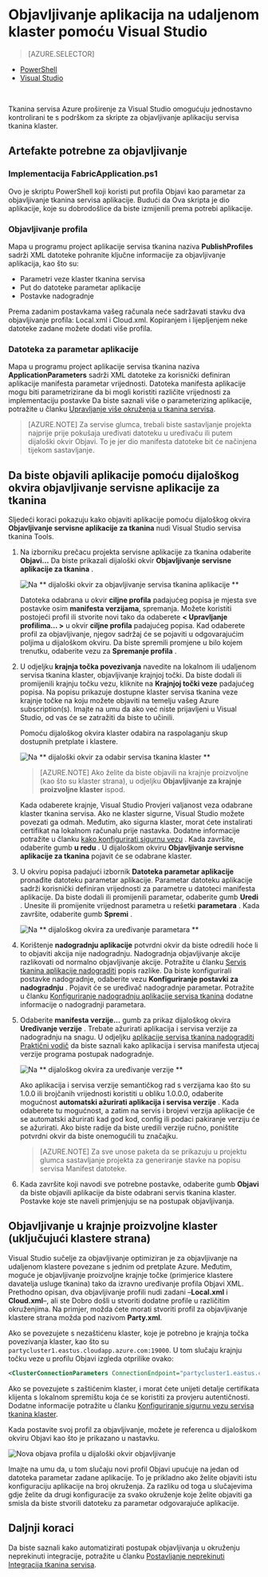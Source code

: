 <properties
    pageTitle="Objavljivanje aplikacije na udaljenom klaster s Visual Studio | Microsoft Azure"
    description="Saznajte kako objaviti aplikaciju na klaster tkanina daljinskog servisa pomoću Visual Studio."
    services="service-fabric"
    documentationCenter="na"
    authors="cawams"
    manager="timlt"
    editor="" />

<tags
    ms.service="multiple"
    ms.devlang="dotnet"
    ms.topic="article"
    ms.tgt_pltfrm="na"
    ms.workload="multiple"
    ms.date="07/29/2016"
    ms.author="cawa" />

# <a name="publish-an-application-to-a-remote-cluster-by-using-visual-studio"></a>Objavljivanje aplikacija na udaljenom klaster pomoću Visual Studio

> [AZURE.SELECTOR]
- [PowerShell](service-fabric-deploy-remove-applications.md)
- [Visual Studio](service-fabric-publish-app-remote-cluster.md)

<br/>

Tkanina servisa Azure proširenje za Visual Studio omogućuju jednostavno kontrolirani te s podrškom za skripte za objavljivanje aplikaciju servisa tkanina klaster.

## <a name="the-artifacts-required-for-publishing"></a>Artefakte potrebne za objavljivanje

### <a name="deploy-fabricapplicationps1"></a>Implementacija FabricApplication.ps1

Ovo je skriptu PowerShell koji koristi put profila Objavi kao parametar za objavljivanje tkanina servisa aplikacije. Budući da Ova skripta je dio aplikacije, koje su dobrodošlice da biste izmijenili prema potrebi aplikacije.

### <a name="publish-profiles"></a>Objavljivanje profila

Mapa u programu project aplikacije servisa tkanina naziva **PublishProfiles** sadrži XML datoteke pohranite ključne informacije za objavljivanje aplikacija, kao što su:

- Parametri veze klaster tkanina servisa
- Put do datoteke parametar aplikacije
- Postavke nadogradnje

Prema zadanim postavkama vašeg računala neće sadržavati stavku dva objavljivanje profila: Local.xml i Cloud.xml. Kopiranjem i lijepljenjem neke datoteke zadane možete dodati više profila.

### <a name="application-parameter-files"></a>Datoteka za parametar aplikacije

Mapa u programu project aplikacije servisa tkanina naziva **ApplicationParameters** sadrži XML datoteke za korisnički definiran aplikacije manifesta parametar vrijednosti. Datoteka manifesta aplikacije mogu biti parametrizirane da bi mogli koristiti različite vrijednosti za implementaciju postavke Da biste saznali više o parameterizing aplikacije, potražite u članku [Upravljanje više okruženja u tkanina servisa](service-fabric-manage-multiple-environment-app-configuration.md).

>[AZURE.NOTE] Za servise glumca, trebali biste sastavljanje projekta najprije prije pokušaja uređivati datoteku u uređivaču ili putem dijaloški okvir Objavi. To je jer dio manifesta datoteke bit će načinjena tijekom sastavljanje.

## <a name="to-publish-an-application-by-using-the-publish-service-fabric-application-dialog-box"></a>Da biste objavili aplikacije pomoću dijaloškog okvira objavljivanje servisne aplikacije za tkanina

Sljedeći koraci pokazuju kako objaviti aplikacije pomoću dijaloškog okvira **Objavljivanje servisne aplikacije za tkanina** nudi Visual Studio servisa tkanina Tools.

1. Na izborniku prečacu projekta servisne aplikacije za tkanina odaberite **Objavi...** Da biste prikazali dijaloški okvir **Objavljivanje servisne aplikacije za tkanina** .

    ![Na ** dijaloški okvir za objavljivanje servisa tkanina aplikacije **][0]

    Datoteka odabrana u okvir **ciljne profila** padajućeg popisa je mjesta sve postavke osim **manifesta verzijama**, spremanja. Možete koristiti postojeći profil ili stvorite novi tako da odaberete **< Upravljanje profilima... >** u okvir **ciljne profila** padajućeg popisa. Kad odaberete profil za objavljivanje, njegov sadržaj će se pojaviti u odgovarajućim poljima u dijaloškom okviru. Da biste spremili promjene u bilo kojem trenutku, odaberite vezu za **Spremanje profila** .    

2. U odjeljku **krajnja točka povezivanja** navedite na lokalnom ili udaljenom servisa tkanina klaster, objavljivanje krajnjoj točki. Da biste dodali ili promijenili krajnju točku vezu, kliknite na **Krajnjoj točki veze** padajućeg popisa. Na popisu prikazuje dostupne klaster servisa tkanina veze krajnje točke na koju možete objaviti na temelju vašeg Azure subscription(s). Imajte na umu da ako već niste prijavljeni u Visual Studio, od vas će se zatražiti da biste to učinili.

    Pomoću dijaloškog okvira klaster odabira na raspolaganju skup dostupnih pretplate i klastere.

    ![Na ** dijaloški okvir za odabir servisa tkanina klaster **][1]

    >[AZURE.NOTE] Ako želite da biste objavili na krajnje proizvoljne (kao što su klaster strana), u odjeljku **Objavljivanje za krajnje proizvoljne klaster** ispod.

    Kada odaberete krajnje, Visual Studio Provjeri valjanost veza odabrane klaster tkanina servisa. Ako ne klaster sigurne, Visual Studio možete povezati ga odmah. Međutim, ako sigurna klaster, morat ćete instalirati certifikat na lokalnom računalu prije nastavka. Dodatne informacije potražite u članku [kako konfigurirati sigurnu vezu](service-fabric-visualstudio-configure-secure-connections.md) . Kada završite, odaberite gumb **u redu** . U dijaloškom okviru **Objavljivanje servisne aplikacije za tkanina** pojavit će se odabrane klaster.

3. U okviru popisa padajući izbornik **Datoteka parametar aplikacije** pronađite datoteku parametar aplikacije. Parametar datoteku aplikacije sadrži korisnički definiran vrijednosti za parametre u datoteci manifesta aplikacije. Da biste dodali ili promijenili parametar, odaberite gumb **Uredi** . Unesite ili promijenite vrijednost parametra u rešetki **parametara** . Kada završite, odaberite gumb **Spremi** .

    ![Na ** dijaloškog okvira za uređivanje parametara **][2]

4. Korištenje **nadogradnju aplikacije** potvrdni okvir da biste odredili hoće li to objaviti akcija nije nadogradnju. Nadogradnja objavljivanje akcije razlikovati od normalno objavljivanje akcije. Potražite u članku [Servis tkanina aplikacije nadograditi](service-fabric-application-upgrade.md) popis razlike. Da biste konfigurirali postavke nadogradnje, odaberite vezu **Konfiguriranje postavki za nadogradnju** . Pojavit će se uređivač nadogradnje parametar. Potražite u članku [Konfiguriranje nadogradnju aplikacije servisa tkanina](service-fabric-visualstudio-configure-upgrade.md) dodatne informacije o nadogradnji parametara.

5. Odaberite **manifesta verzije...** gumb za prikaz dijaloškog okvira **Uređivanje verzije** . Trebate ažurirati aplikacija i servisa verzije za nadogradnju na snagu. U odjeljku [aplikacije servisa tkanina nadograditi Praktični vodič](service-fabric-application-upgrade-tutorial.md) da biste saznali kako aplikacija i servisa manifesta utjecaj verzije programa postupak nadogradnje.

    ![Na ** dijaloškog okvira za uređivanje verzije **][3]

    Ako aplikacija i servisa verzije semantičkog rad s verzijama kao što su 1.0.0 ili brojčanih vrijednosti koristiti u obliku 1.0.0.0, odaberite mogućnost **automatski ažurirati aplikacija i servisa verzije** . Kada odaberete tu mogućnost, a zatim na servis i brojevi verzija aplikacije će se automatski ažurirati kad god kod, config ili podaci pakiranje verziju će se ažurirati. Ako biste radije da biste uredili verzije ručno, poništite potvrdni okvir da biste onemogućili tu značajku.

    >[AZURE.NOTE] Za sve unose paketa da se prikazuju u projektu glumca sastavljanje projekta za generiranje stavke na popisu servisa Manifest datoteke.

6. Kada završite koji navodi sve potrebne postavke, odaberite gumb **Objavi** da biste objavili aplikacije da biste odabrani servis tkanina klaster. Postavke koje ste naveli primjenjuju se na postupak objavljivanja.

## <a name="publish-to-an-arbitrary-cluster-endpoint-including-party-clusters"></a>Objavljivanje u krajnje proizvoljne klaster (uključujući klastere strana)

Visual Studio sučelje za objavljivanje optimiziran je za objavljivanje na udaljenom klastere povezane s jednim od pretplate Azure. Međutim, moguće je objavljivanje proizvoljne krajnje točke (primjerice klastere davatelja usluge tkanina) tako da izravno uređivanje profila Objavi XML. Prethodno opisan, dva objavljivanje profili nudi zadani –**Local.xml** i **Cloud.xml**–, ali ste Dobro došli u stvoriti dodatne profile u različitim okruženjima. Na primjer, možda ćete morati stvoriti profil za objavljivanje klastere strana možda pod nazivom **Party.xml**.

Ako se povezujete s nezaštićenu klaster, koje je potrebno je krajnja točka povezivanja klaster, kao što su `partycluster1.eastus.cloudapp.azure.com:19000`. U tom slučaju krajnju točku veze u profilu Objavi izgleda otprilike ovako:

```XML
<ClusterConnectionParameters ConnectionEndpoint="partycluster1.eastus.cloudapp.azure.com:19000" />
```

  Ako se povezujete s zaštićenim klaster, i morat ćete unijeti detalje certifikata klijenta s lokalnom spremištu koja će se koristiti za provjeru autentičnosti. Dodatne informacije potražite u članku [Konfiguriranje sigurnu vezu servisa tkanina klaster](service-fabric-visualstudio-configure-secure-connections.md).

  Kada postavite svoj profil za objavljivanje, možete je referenca u dijaloškom okviru Objavi kao što je prikazano u nastavku.

  ![Nova objava profila u dijaloški okvir objavljivanje][4]

  Imajte na umu da, u tom slučaju novi profil Objavi upućuje na jedan od datoteka parametar zadane aplikacije. To je prikladno ako želite objaviti istu konfiguraciju aplikacije na broj okruženja. Za razliku od toga u slučajevima gdje želite da drugi konfiguracije za svako okruženje koje želite objaviti ga smisla da biste stvorili datoteku za parametar odgovarajuće aplikacije.

## <a name="next-steps"></a>Daljnji koraci

Da biste saznali kako automatizirati postupak objavljivanja u okruženju neprekinuti integracije, potražite u članku [Postavljanje neprekinuti Integracija tkanina servisa](service-fabric-set-up-continuous-integration.md).


[0]: ./media/service-fabric-publish-app-remote-cluster/PublishDialog.png
[1]: ./media/service-fabric-publish-app-remote-cluster/SelectCluster.png
[2]: ./media/service-fabric-publish-app-remote-cluster/EditParams.png
[3]: ./media/service-fabric-publish-app-remote-cluster/EditVersions.png
[4]: ./media/service-fabric-publish-app-remote-cluster/publish-to-party-cluster.png
